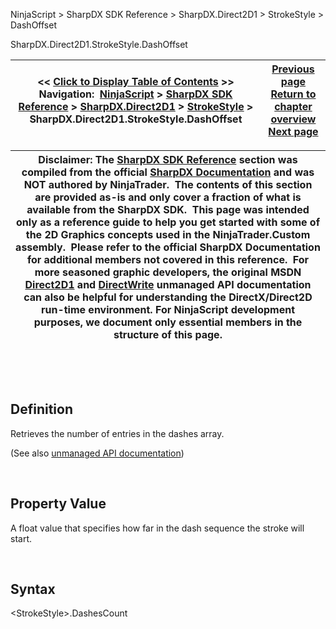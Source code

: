 ﻿


NinjaScript \> SharpDX SDK Reference \> SharpDX.Direct2D1 \> StrokeStyle \> DashOffset






















SharpDX.Direct2D1\.StrokeStyle.DashOffset







| \<\< [Click to Display Table of Contents](sharpdx_direct2d1_strokestyle_dashoffset.md) \>\> **Navigation:**     [NinjaScript](ninjascript.md) \> [SharpDX SDK Reference](sharpdx_sdk_reference.md) \> [SharpDX.Direct2D1](sharpdx_direct2d1.md) \> [StrokeStyle](sharpdx_direct2d1_strokestyle.md) \> SharpDX.Direct2D1\.StrokeStyle.DashOffset | [Previous page](sharpdx_direct2d1_strokestyle_dashescount.md) [Return to chapter overview](sharpdx_direct2d1_strokestyle.md) [Next page](sharpdx_direct2d1_strokestyle_dashstyle.md) |
| --- | --- |













| Disclaimer: The [SharpDX SDK Reference](sharpdx_sdk_reference.md) section was compiled from the official [SharpDX Documentation](http://sharpdx.org/) and was NOT authored by NinjaTrader.  The contents of this section are provided as\-is and only cover a fraction of what is available from the SharpDX SDK.  This page was intended only as a reference guide to help you get started with some of the 2D Graphics concepts used in the NinjaTrader.Custom assembly.  Please refer to the official SharpDX Documentation for additional members not covered in this reference.  For more seasoned graphic developers, the original MSDN [Direct2D1](https://msdn.microsoft.com/en-us/library/windows/desktop/dd370990.aspx) and [DirectWrite](https://msdn.microsoft.com/en-us/library/windows/desktop/dd368038.aspx) unmanaged API documentation can also be helpful for understanding the DirectX/Direct2D run\-time environment. For NinjaScript development purposes, we document only essential members in the structure of this page. |
| --- |



 


 


## Definition


Retrieves the number of entries in the dashes array. 


(See also [unmanaged API documentation](https://msdn.microsoft.com/en-us/library/dd372234.aspx))


 


## Property Value


A float value that specifies how far in the dash sequence the stroke will start. 


 


## Syntax


\<StrokeStyle\>.DashesCount








